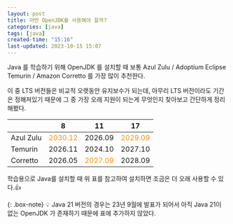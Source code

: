 ```yaml
---
layout: post
title: 어떤 OpenJDK를 사용해야 할까?
categories: [java]
tags: [java]
created-time: "15:16"
last-updated: 2023-10-15 15:07
---
```

Java 를 학습하기 위해 OpenJDK 를 설치할 때 보통 Azul Zulu / Adoptium Eclipse Temurin / Amazon Corretto 를 가장 많이 추천한다.

이 중 LTS 버전들은 비교적 오랫동안 유지보수가 되는데, 아무리 LTS 버전이라도 기간은 정해져있기 때문에 그 중 가장 오래 지원이 되는게 무엇인지 찾아보고 간단하게 정리해봤다.

|  | 8 | 11 | 17 |
| --- | --- | --- | --- |
| Azul Zulu | <span style="color: darkorange">2030.12</span> | 2026.09 | <span style="color: darkorange">2029.09</span> |
| Temurin | 2026.11 | 2024.10 | 2027.10 |
| Corretto | 2026.05 | <span style="color: darkorange">2027.09</span> | 2028.09 |

학습용으로 Java를 설치할 때 위 표를 참고하여 설치하면 조금은 더 오래 사용할 수 있다.👍

{: .box-note}
💡 Java 21 버전의 경우는 23년 9월에 발표가 되어서 아직 Java 21이 없는 OpenJDK 가 존재하기 때문에 표에 추가하지 않았다.